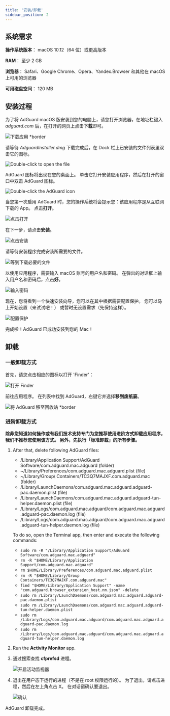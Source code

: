 ```yaml
---
title: '安装/卸载'
sidebar_position: 2
---
```


## 系统需求

**操作系统版本**： macOS 10.12（64 位）或更高版本

**RAM**： 至少 2 GB

**浏览器**： Safari、Google Chrome、Opera、Yandex.Browser 和其他在 macOS 上可用的浏览器

**可用磁盘空间**： 120 MB

## 安装过程

为了将 AdGuard macOS 版安装到您的电脑上，请您打开浏览器，在地址栏键入 _adguard.com_ 后，在打开的网页上点击**下载**即可。

![下载应用 *border](https://cdn.adtidy.org/content/kb/ad_blocker/mac/1.jpg)

请等待 _AdguardInstaller.dmg_ 下载完成后，在 Dock 栏上已安装的文件列表里双击它的图标。

![Double-click to open the file](https://cdn.adtidy.org/content/kb/ad_blocker/mac/installation_open_the_file.jpg)

AdGuard 图标将出现在您的桌面上。 单击它打开安装应用程序，然后在打开的窗口中双击 AdGuard 图标。

![Double-click the AdGuard icon](https://cdn.adtidy.org/content/kb/ad_blocker/mac/3.jpg)

当您第一次启用 AdGuard 时，您的操作系统将会提示您：该应用程序是从互联网下载的 App。 点击**打开**。

![点击打开](https://cdn.adtidy.org/content/kb/ad_blocker/mac/4.jpg)

在下一步，请点击**安装**。

![点击安装](https://cdn.adtidy.org/public/Adguard/kb/installation/Mac/en/5.png)

请等待安装程序完成安装所需要的文件。

![等到下载必要的文件](https://cdn.adtidy.org/content/kb/ad_blocker/mac/6.jpg)

以使用应用程序，需要输入 macOS 账号的用户名和密码。 在弹出的对话框上输入用户名和密码后，点击**好**。

![输入密码](https://cdn.adtidy.org/content/kb/ad_blocker/mac/7.jpg)

现在，您将看到一个快速安装向导，您可以在其中根据需要配置保护。 您可以马上开始设置（来试试吧！） 或暂时无设置需求（先保持这样）。

![配置保护](https://cdn.adtidy.org/content/kb/ad_blocker/mac/installation-wizard.jpg)

完成啦！AdGuard 已成功安装到您的 Mac！

## 卸载

### 一般卸载方式
首先，请您点击相应的图标以打开 'Finder'：

![打开 Finder](https://cdn.adtidy.org/public/Adguard/En/Articles/howtodelete/finder.png)

前往应用程序。 在列表中找到 AdGuard，右键它并选择**移到废纸篓**。

![将 AdGuard 移至回收站 *border](https://cdn.adtidy.org/content/kb/ad_blocker/mac/11.jpg)

### 进阶卸载方式

**除非您知道如何操作或有我们技术支持专门为您推荐使用进阶方式卸载应用程序，我们不推荐您使用该方式。 另外，先执行「标准卸载」的所有步骤。**

1. After that, delete following AdGuard files:
    - /Library/Application Support/AdGuard Software/com.adguard.mac.adguard (folder)
    - ~/Library/Preferences/com.adguard.mac.adguard.plist (file)
    - ~/Library/Group\ Containers/TC3Q7MAJXF.com.adguard.mac (folder)
    - /Library/LaunchDaemons/com.adguard.mac.adguard.adguard-pac.daemon.plist (file)
    - /Library/LaunchDaemons/com.adguard.mac.adguard.adguard-tun-helper.daemon.plist (file)
    - /Library/Logs/com.adguard.mac.adguard/com.adguard.mac.adguard.adguard-pac.daemon.log (file)
    - /Library/Logs/com.adguard.mac.adguard/com.adguard.mac.adguard.adguard-tun-helper.daemon.log (file)

    To do so, open the Terminal app, then enter and execute the following commands:
    - `sudo rm -R "/Library/Application Support/AdGuard Software/com.adguard.mac.adguard"`
    - `rm -R "$HOME/Library/Application Support/com.adguard.mac.adguard"`
    - `rm $HOME/Library/Preferences/com.adguard.mac.adguard.plist`
    - `rm -R "$HOME/Library/Group Containers/TC3Q7MAJXF.com.adguard.mac"`
    - `find "$HOME/Library/Application Support" -name "com.adguard.browser_extension_host.nm.json" -delete`
    - `sudo rm /Library/LaunchDaemons/com.adguard.mac.adguard.adguard-pac.daemon.plist`
    - `sudo rm /Library/LaunchDaemons/com.adguard.mac.adguard.adguard-tun-helper.daemon.plist`
    - `sudo rm /Library/Logs/com.adguard.mac.adguard/com.adguard.mac.adguard.adguard-pac.daemon.log`
    - `sudo rm /Library/Logs/com.adguard.mac.adguard/com.adguard.mac.adguard.adguard-tun-helper.daemon.log`

1. Run the **Activity Monitor** app.
1. 通过搜索查找 **cfprefsd** 进程。

    ![开启活动监视器](https://cdn.adtidy.org/content/kb/ad_blocker/mac/22.jpg)

1. 退出在用户态下运行的进程（不是在 root 权限运行的）。 为了退出，请点击进程，然后在左上角点击 X。 在对话窗确认要退出。

    ![确认](https://cdn.adtidy.org/content/kb/ad_blocker/mac/33.jpg)

AdGuard 卸载完成。
